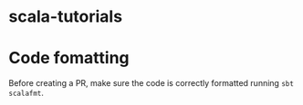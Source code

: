 # scala-tutorials

# Code fomatting

Before creating a PR, make sure the code is correctly formatted running `sbt scalafmt`. 
